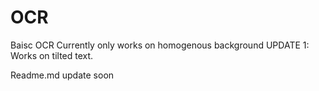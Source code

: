 # OCR
Baisc OCR
Currently only works on homogenous background
UPDATE 1: Works on tilted text.

Readme.md update soon
